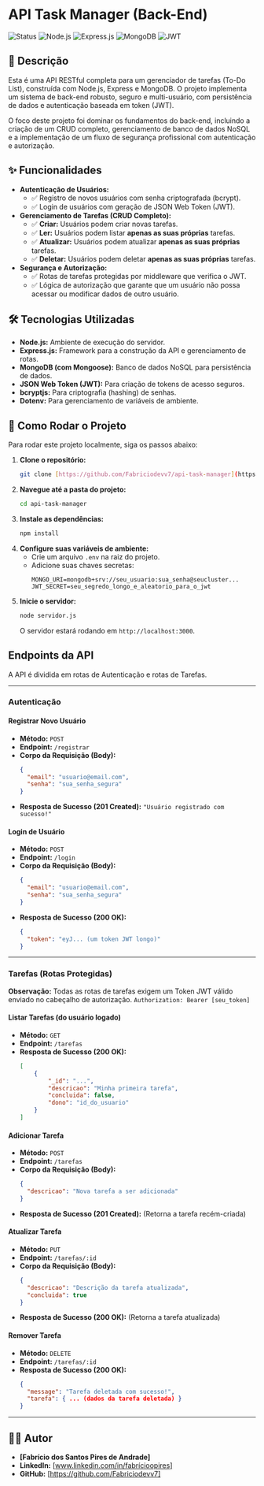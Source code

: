 # API Task Manager (Back-End)

![Status](https://img.shields.io/badge/STATUS-COMPLETO-brightgreen)
![Node.js](https://img.shields.io/badge/Node.js-339933?style=for-the-badge&logo=nodedotjs&logoColor=white)
![Express.js](https://img.shields.io/badge/Express.js-000000?style=for-the-badge&logo=express&logoColor=white)
![MongoDB](https://img.shields.io/badge/MongoDB-47A248?style=for-the-badge&logo=mongodb&logoColor=white)
![JWT](https://img.shields.io/badge/JWT-000000?style=for-the-badge&logo=jsonwebtokens&logoColor=white)

## 📝 Descrição

Esta é uma API RESTful completa para um gerenciador de tarefas (To-Do List), construída com Node.js, Express e MongoDB. O projeto implementa um sistema de back-end robusto, seguro e multi-usuário, com persistência de dados e autenticação baseada em token (JWT).

O foco deste projeto foi dominar os fundamentos do back-end, incluindo a criação de um CRUD completo, gerenciamento de banco de dados NoSQL e a implementação de um fluxo de segurança profissional com autenticação e autorização.

## ✨ Funcionalidades

* **Autenticação de Usuários:**
    * ✅ Registro de novos usuários com senha criptografada (bcrypt).
    * ✅ Login de usuários com geração de JSON Web Token (JWT).
* **Gerenciamento de Tarefas (CRUD Completo):**
    * ✅ **Criar:** Usuários podem criar novas tarefas.
    * ✅ **Ler:** Usuários podem listar **apenas as suas próprias** tarefas.
    * ✅ **Atualizar:** Usuários podem atualizar **apenas as suas próprias** tarefas.
    * ✅ **Deletar:** Usuários podem deletar **apenas as suas próprias** tarefas.
* **Segurança e Autorização:**
    * ✅ Rotas de tarefas protegidas por middleware que verifica o JWT.
    * ✅ Lógica de autorização que garante que um usuário não possa acessar ou modificar dados de outro usuário.

## 🛠️ Tecnologias Utilizadas

* **Node.js:** Ambiente de execução do servidor.
* **Express.js:** Framework para a construção da API e gerenciamento de rotas.
* **MongoDB (com Mongoose):** Banco de dados NoSQL para persistência de dados.
* **JSON Web Token (JWT):** Para criação de tokens de acesso seguros.
* **bcryptjs:** Para criptografia (hashing) de senhas.
* **Dotenv:** Para gerenciamento de variáveis de ambiente.

## 🚀 Como Rodar o Projeto

Para rodar este projeto localmente, siga os passos abaixo:

1.  **Clone o repositório:**
    ```bash
    git clone [https://github.com/Fabriciodevv7/api-task-manager](https://github.com/Fabriciodevv7/api-task-manager)
    ```
2.  **Navegue até a pasta do projeto:**
    ```bash
    cd api-task-manager
    ```
3.  **Instale as dependências:**
    ```bash
    npm install
    ```
4.  **Configure suas variáveis de ambiente:**
    * Crie um arquivo `.env` na raiz do projeto.
    * Adicione suas chaves secretas:
        ```
        MONGO_URI=mongodb+srv://seu_usuario:sua_senha@seucluster...
        JWT_SECRET=seu_segredo_longo_e_aleatorio_para_o_jwt
        ```
5.  **Inicie o servidor:**
    ```bash
    node servidor.js
    ```
    O servidor estará rodando em `http://localhost:3000`.

## Endpoints da API

A API é dividida em rotas de Autenticação e rotas de Tarefas.

---

### Autenticação

#### Registrar Novo Usuário
* **Método:** `POST`
* **Endpoint:** `/registrar`
* **Corpo da Requisição (Body):**
    ```json
    {
      "email": "usuario@email.com",
      "senha": "sua_senha_segura"
    }
    ```
* **Resposta de Sucesso (201 Created):**
    `"Usuário registrado com sucesso!"`

#### Login de Usuário
* **Método:** `POST`
* **Endpoint:** `/login`
* **Corpo da Requisição (Body):**
    ```json
    {
      "email": "usuario@email.com",
      "senha": "sua_senha_segura"
    }
    ```
* **Resposta de Sucesso (200 OK):**
    ```json
    {
      "token": "eyJ... (um token JWT longo)"
    }
    ```

---

### Tarefas (Rotas Protegidas)

**Observação:** Todas as rotas de tarefas exigem um Token JWT válido enviado no cabeçalho de autorização.
`Authorization: Bearer [seu_token]`

#### Listar Tarefas (do usuário logado)
* **Método:** `GET`
* **Endpoint:** `/tarefas`
* **Resposta de Sucesso (200 OK):**
    ```json
    [
        {
            "_id": "...",
            "descricao": "Minha primeira tarefa",
            "concluida": false,
            "dono": "id_do_usuario"
        }
    ]
    ```

#### Adicionar Tarefa
* **Método:** `POST`
* **Endpoint:** `/tarefas`
* **Corpo da Requisição (Body):**
    ```json
    {
      "descricao": "Nova tarefa a ser adicionada"
    }
    ```
* **Resposta de Sucesso (201 Created):** (Retorna a tarefa recém-criada)

#### Atualizar Tarefa
* **Método:** `PUT`
* **Endpoint:** `/tarefas/:id`
* **Corpo da Requisição (Body):**
    ```json
    {
      "descricao": "Descrição da tarefa atualizada",
      "concluida": true
    }
    ```
* **Resposta de Sucesso (200 OK):** (Retorna a tarefa atualizada)

#### Remover Tarefa
* **Método:** `DELETE`
* **Endpoint:** `/tarefas/:id`
* **Resposta de Sucesso (200 OK):**
    ```json
    {
      "message": "Tarefa deletada com sucesso!",
      "tarefa": { ... (dados da tarefa deletada) }
    }
    ```
---

## 👨‍💻 Autor

* **[Fabrício dos Santos Pires de Andrade]**
* **LinkedIn:** [www.linkedin.com/in/fabrícioopires]
* **GitHub:** [https://github.com/Fabriciodevv7]